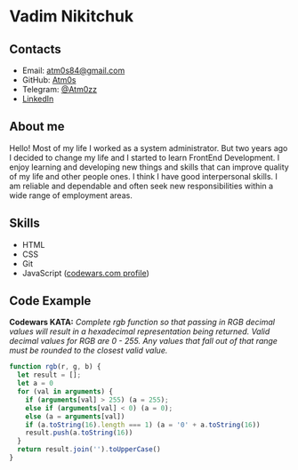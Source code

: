# Vadim Nikitchuk

## Contacts

- Email: atm0s84@gmail.com
- GitHub: [Atm0s](https://github.com/Atm0s)
- Telegram: [@Atm0zz](https://t.me/Atm0zz)
- [LinkedIn](https://www.linkedin.com/in/vadim-nikitchuk-17256173/)<br>

## About me
Hello! Most of my life I worked as a system administrator. But two years ago I decided to change my life and I started to learn FrontEnd Development. 
I enjoy learning and developing new things and skills that can improve quality of my life and other people ones. I think I have good interpersonal skills. I am reliable and dependable and often seek new responsibilities within a wide range of employment areas.

## Skills
- HTML
- CSS
- Git
- JavaScript ([codewars.com profile](https://www.codewars.com/users/Atm0s/stats))

## Code Example
**Codewars KATA:**
*Complete rgb function so that passing in RGB decimal values will result in a hexadecimal representation being returned. Valid decimal values for RGB are 0 - 255. Any values that fall out of that range must be rounded to the closest valid value.*

```javascript
function rgb(r, g, b) {
  let result = [];
  let a = 0
  for (val in arguments) {
    if (arguments[val] > 255) (a = 255);
    else if (arguments[val] < 0) (a = 0);
    else (a = arguments[val])
    if (a.toString(16).length === 1) (a = '0' + a.toString(16))
    result.push(a.toString(16)) 
  }
  return result.join('').toUpperCase()
}
```

